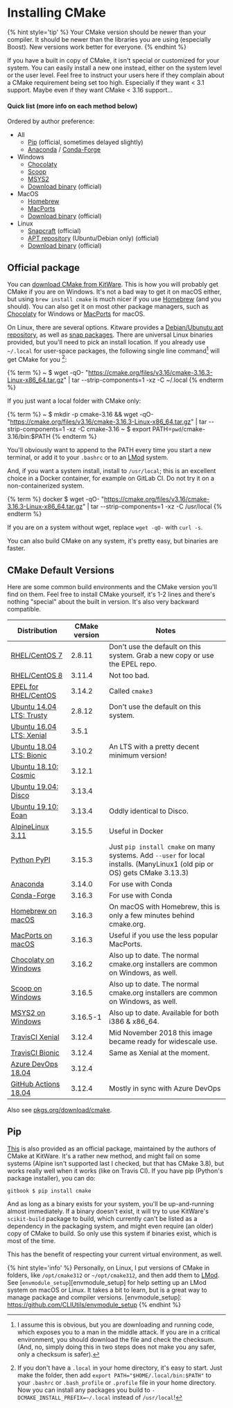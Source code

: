 # Installing CMake

{% hint style='tip' %}
Your CMake version should be newer than your compiler. It should be newer than the libraries you are using (especially Boost). New versions work better for everyone.
{% endhint %}

If you have a built in copy of CMake, it isn't special or customized for your system. You can easily install a new one instead, either on the system level or the user level. Feel free to instruct your users here if they complain about a CMake requirement being set too high. Especially if they want < 3.1 support. Maybe even if they want CMake < 3.16 support...

#### Quick list (more info on each method below)

Ordered by author preference:

* All
    - [Pip][PyPI] (official, sometimes delayed slightly)
    - [Anaconda][] / [Conda-Forge][]
* Windows
    - [Chocolaty][]
    - [Scoop][]
    - [MSYS2][]
    - [Download binary][download] (official)
* MacOS
    - [Homebrew][]
    - [MacPorts][]
    - [Download binary][download] (official)
* Linux
    - [Snapcraft][snap] (official)
    - [APT repository][apt] (Ubuntu/Debian only) (official)
    - [Download binary][download] (official)

## Official package

You can [download CMake from KitWare][download]. This is how you will probably get CMake if you are on Windows. It's not a bad way to get it on macOS either, but using `brew install cmake` is much nicer if you use [Homebrew](https://brew.sh) (and you should). You can also get it on most other package managers, such as [Chocolaty](https://chocolatey.org) for Windows or [MacPorts](https://www.macports.org) for macOS.

On Linux, there are several options. Kitware provides a [Debian/Ubunutu apt repository][apt], as well as [snap packages][snap]. There are universal Linux binaries provided, but you'll need to pick an install location. If you already use `~/.local` for user-space packages, the following single line command[^1] will get CMake for you [^2]:

{% term %}
~ $ wget -qO- "https://cmake.org/files/v3.16/cmake-3.16.3-Linux-x86_64.tar.gz" | tar --strip-components=1 -xz -C ~/.local
{% endterm %}

If you just want a local folder with CMake only:

{% term %}
~ $ mkdir -p cmake-3.16 && wget -qO- "https://cmake.org/files/v3.16/cmake-3.16.3-Linux-x86_64.tar.gz" | tar --strip-components=1 -xz -C cmake-3.16
~ $ export PATH=`pwd`/cmake-3.16/bin:$PATH
{% endterm %}

You'll obviously want to append to the PATH every time you start a new terminal, or add it to your `.bashrc` or to an [LMod] system.

And, if you want a system install, install to `/usr/local`; this is an excellent choice in a Docker container, for example on GitLab CI. Do not try it on a non-containerized system.

{% term %}
docker $ wget -qO- "https://cmake.org/files/v3.16/cmake-3.16.3-Linux-x86_64.tar.gz" | tar --strip-components=1 -xz -C /usr/local
{% endterm %}


If you are on a system without wget, replace `wget -qO-` with `curl -s`.

You can also build CMake on any system, it's pretty easy, but binaries are faster.

## CMake Default Versions

Here are some common build environments and the CMake version you'll find on them. Feel free to install CMake yourself, it's 1-2 lines and there's nothing "special" about the built in version. It's also very backward compatible.

| Distribution  | CMake version | Notes |
|---------------|---------------|-------|
| [RHEL/CentOS 7](https://rpms.remirepo.net/rpmphp/zoom.php?rpm=cmake) | 2.8.11        | Don't use the default on this system. Grab a new copy or use the EPEL repo. |
| [RHEL/CentOS 8](https://rpms.remirepo.net/rpmphp/zoom.php?rpm=cmake) | 3.11.4        | Not too bad. |
| [EPEL for RHEL/CentOS](https://rpms.remirepo.net/rpmphp/zoom.php?rpm=cmake3) | 3.14.2    | Called `cmake3` |
| [Ubuntu 14.04 LTS: Trusty](https://launchpad.net/ubuntu/trusty/+source/cmake) | 2.8.12 | Don't use the default on this system. |
| [Ubuntu 16.04 LTS: Xenial](https://launchpad.net/ubuntu/xenial/+source/cmake) | 3.5.1 | |
| [Ubuntu 18.04 LTS: Bionic](https://launchpad.net/ubuntu/bionic/+source/cmake) | 3.10.2 | An LTS with a pretty decent minimum version! |
| [Ubuntu 18.10: Cosmic](https://launchpad.net/ubuntu/cosmic/+source/cmake) | 3.12.1 | |
| [Ubuntu 19.04: Disco](https://launchpad.net/ubuntu/disco/+source/cmake) | 3.13.4 | |
| [Ubuntu 19.10: Eoan](https://launchpad.net/ubuntu/eoan/+source/cmake) | 3.13.4 | Oddly identical to Disco. |
| [AlpineLinux 3.11](https://pkgs.alpinelinux.org/packages?name=cmake&branch=v3.11)| 3.15.5 | Useful in Docker |
| [Python PyPI][PyPI]  | 3.15.3 | Just `pip install cmake` on many systems. Add `--user` for local installs. (ManyLinux1 (old pip or OS) gets CMake 3.13.3)|
| [Anaconda][] | 3.14.0 | For use with Conda |
| [Conda-Forge][] | 3.16.3 | For use with Conda |
| [Homebrew on macOS][homebrew] | 3.16.3 | On macOS with Homebrew, this is only a few minutes behind cmake.org. |
| [MacPorts on macOS][macports] | 3.16.3 | Useful if you use the less popular MacPorts. |
| [Chocolaty on Windows][chocolaty] | 3.16.2 | Also up to date. The normal cmake.org installers are common on Windows, as well. |
| [Scoop on Windows][scoop] | 3.16.5 | Also up to date. The normal cmake.org installers are common on Windows, as well. |
| [MSYS2 on Windows][MSYS2] | 3.16.5-1 | Also up to date. Available for both i386 & x86_64. |
| [TravisCI Xenial](https://docs.travis-ci.com/user/reference/xenial/#compilers-and-build-toolchain) | 3.12.4 | Mid November 2018 this image became ready for widescale use. |
| [TravisCI Bionic](https://docs.travis-ci.com/user/reference/bionic/#compilers-and-build-toolchain) | 3.12.4 | Same as Xenial at the moment. |
| [Azure DevOps 18.04](https://docs.microsoft.com/en-us/azure/devops/pipelines/agents/hosted?view=azure-devops#use-a-microsoft-hosted-agent) | 3.12.4 | |
| [GitHub Actions 18.04](https://help.github.com/en/actions/automating-your-workflow-with-github-actions/software-installed-on-github-hosted-runners#ubuntu-1804-lts) | 3.12.4 | Mostly in sync with Azure DevOps |


Also see [pkgs.org/download/cmake](https://pkgs.org/download/cmake).

## Pip

[This][PyPI] is also provided as an official package, maintained by the authors of CMake at KitWare. It's a rather new method, and might fail on some systems (Alpine isn't supported last I checked, but that has CMake 3.8), but works really well when it works (like on Travis CI). If you have pip (Python's package installer), you can do:

```term
gitbook $ pip install cmake
```

And as long as a binary exists for your system, you'll be up-and-running almost immediately. If a binary doesn't exist, it will try to use KitWare's `scikit-build` package to build, which currently can't be listed as a dependency in the packaging system, and might even require (an older) copy of CMake to build. So only use this system if binaries exist, which is most of the time.

This has the benefit of respecting your current virtual environment, as well.

{% hint style='info' %}
Personally, on Linux, I put versions of CMake in folders, like `/opt/cmake312` or `~/opt/cmake312`, and then add them to [LMod]. See [`envmodule_setup`][envmodule_setup] for help setting up an LMod system on macOS or Linux. It takes a bit to learn, but is a great way to manage package and compiler versions.
[envmodule_setup]: https://github.com/CLIUtils/envmodule_setup
{% endhint %}

[^1]: I assume this is obvious, but you are downloading and running code, which exposes you to a man in the middle attack. If you are in a critical environment, you should download the file and check the checksum. (And, no, simply doing this in two steps does not make you any safer, only a checksum is safer).
[^2]: If you don't have a `.local` in your home directory, it's easy to start. Just make the folder, then add `export PATH="$HOME/.local/bin:$PATH"` to your `.bashrc` or `.bash_profile` or `.profile` file in your home directory. Now you can install any packages you build to `-DCMAKE_INSTALL_PREFIX=~/.local` instead of `/usr/local`!

[LMod]:        http://lmod.readthedocs.io/en/latest/
[apt]:         https://apt.kitware.com/
[snap]:        https://snapcraft.io/cmake
[PyPI]:        https://pypi.org/project/cmake/
[chocolaty]:   https://chocolatey.org/packages/cmake
[scoop]:       https://github.com/ScoopInstaller/Main/blob/master/bucket/cmake.json
[MSYS2]:       https://packages.msys2.org/base/mingw-w64-cmake
[anaconda]:    https://anaconda.org/anaconda/cmake
[conda-forge]: https://github.com/conda-forge/cmake-feedstock
[download]:    https://cmake.org/download/
[homebrew]:    https://formulae.brew.sh/formula/cmake
[macports]:    https://ports.macports.org/port/cmake/summary
